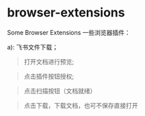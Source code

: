 # browser-extensions
Some Browser Extensions
一些浏览器插件：

a): 飞书文件下载；
>打开文档进行预览;

>点击插件按钮授权;

>点击扫描按钮（文档就绪）

>点击下载，下载文档，也可不保存直接打开
